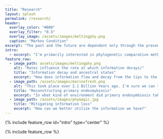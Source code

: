 ```yaml
---
title: "Research"
layout: splash
permalink: /research/
header:
  overlay_color: "#000"
  overlay_filter: "0.5"
  overlay_image: /assets/images/meltingphy.png
  caption: "Markov Condition"
excerpt: "The past and the future are dependent only through the present."
intro: 
  - excerpt: "I'm primarily interested in phylogenetic comparative methods and studies. Broad macroevolutionary patterns represent some of the most compelling evidence for repeated patterns in evolution, but are often hampered by weak links between micro- and macro-evolutionary processes. I'm interested in identifying the limits of our methods so we can begin to work past them."
feature_row:
  - image_path: assets/images/meltingphy.png
    alt: "Rates influence the rate at which information decays/"
    title: "Information decay and ancestral states"
    excerpt: "How does information flow and decay from the tips to the nodes during ancestral state reconstruction?"
  - image_path: /assets/images/marinefresh.png
    alt: "This took place over 2.1 Billion Years ago. I'm sure we can trust it."
    title: "Reconstructing primary endosmybiosis"
    excerpt: "In what kind of environment did primary endosymbiosis take place and should ask that question?"
  - image_path: /assets/images/phymagic.jpg
    title: "Mitigating information loss"
    excerpt: "How can we better utilize the information we have?"
---
```


{% include feature_row id="intro" type="center" %}

{% include feature_row %}

